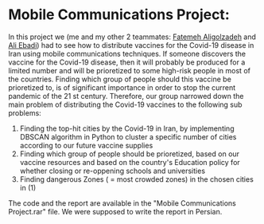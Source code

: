 # Mobile Communications Project:

In this project we (me and my other 2 teammates: <a href="https://www.linkedin.com/in/fatemeh-aligolzadeh-a431a11a7/" target="_blank">Fatemeh Aligolzadeh</a> and <a href="https://www.linkedin.com/in/seyyed-ali-ebadi-209558141/" target="_blank">Ali Ebadi</a>) had to see how to distribute vaccines for the Covid-19 disease in Iran using mobile communications techniques. If someone discovers the vaccine for the Covid-19 disease, then it will probably be produced for a limited number and will be prioretized to some high-risk people in most of the countries. Finding which group of people should this vaccine be prioretized to, is of significant importance in order to stop the current pandemic of the 21 st century. Therefore, our group narrowed down the main problem of distributing the Covid-19 vaccines to the following sub problems:

<ol>
  <li>Finding the top-hit cities by the Covid-19 in Iran, by implementing DBSCAN algorithm in Python to cluster a specific number of cities according to our future vaccine supplies</li>
  <li>Finding which group of people should be prioretized, based on our vaccine resources and based on the country's Education policy for whether closing or re-oppening schools and universities</li>
  <li>Finding dangerous Zones ( = most crowded zones) in the chosen cities in (1)</li>
</ol>

The code and the report are available in the "Mobile Communications Project.rar" file. We were supposed to write the report in Persian.
